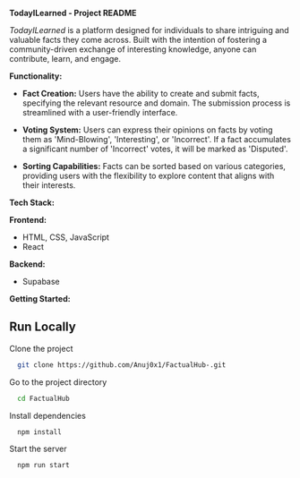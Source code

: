 **TodayILearned - Project README**

*TodayILearned* is a platform designed for individuals to share intriguing and valuable facts they come across. Built with the intention of fostering a community-driven exchange of interesting knowledge, anyone can contribute, learn, and engage.

**Functionality:**

- **Fact Creation:** Users have the ability to create and submit facts, specifying the relevant resource and domain. The submission process is streamlined with a user-friendly interface.

- **Voting System:** Users can express their opinions on facts by voting them as 'Mind-Blowing', 'Interesting', or 'Incorrect'. If a fact accumulates a significant number of 'Incorrect' votes, it will be marked as 'Disputed'.

- **Sorting Capabilities:** Facts can be sorted based on various categories, providing users with the flexibility to explore content that aligns with their interests.

**Tech Stack:**

**Frontend:**
- HTML, CSS, JavaScript
- React

**Backend:**
- Supabase

**Getting Started:**


## Run Locally

Clone the project

```bash
  git clone https://github.com/Anuj0x1/FactualHub-.git
```

Go to the project directory

```bash
  cd FactualHub
```

Install dependencies

```bash
  npm install
```

Start the server

```bash
  npm run start
```

